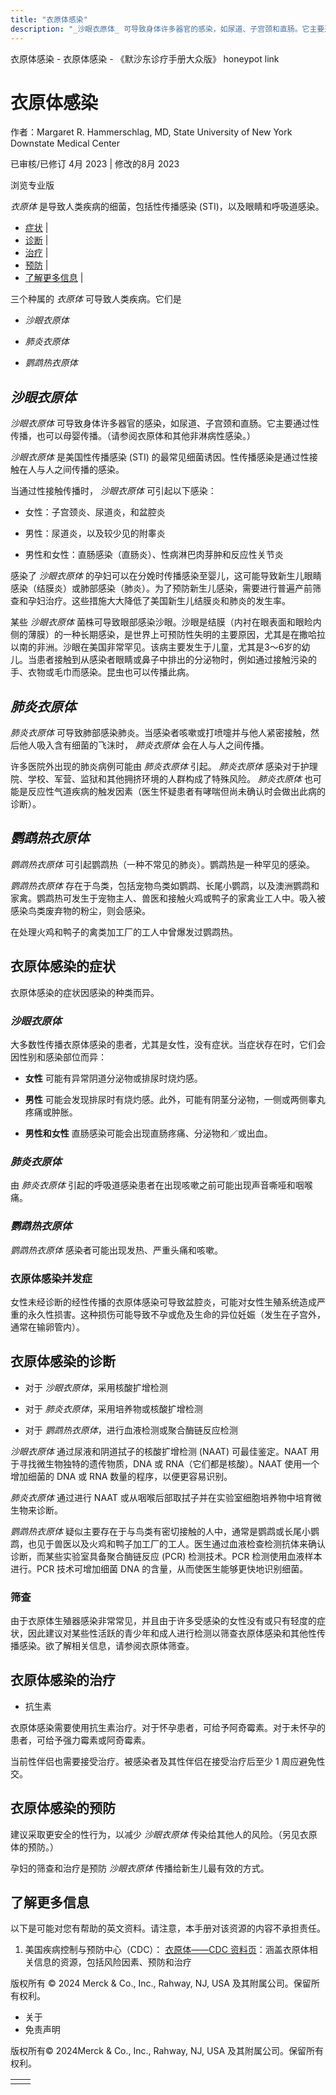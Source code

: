 ```yaml
---
title: "衣原体感染"
description: "_沙眼衣原体_ 可导致身体许多器官的感染，如尿道、子宫颈和直肠。它主要通过性传播，也可以母婴传播。（请参阅衣原体和其他非淋病性感染。）"
---
```


﻿衣原体感染 \- 衣原体感染 \- 《默沙东诊疗手册大众版》 honeypot link

# 衣原体感染

作者：Margaret R. Hammerschlag, MD, State University of New York Downstate Medical Center

已审核/已修订 4月 2023 \| 修改的8月 2023

浏览专业版

_衣原体_ 是导致人类疾病的细菌，包括性传播感染 (STI)，以及眼睛和呼吸道感染。

- [症状](#症状_v43724499_zh) \|
- [诊断](#诊断_v43724528_zh) \|
- [治疗](#治疗_v43724566_zh) \|
- [预防](#预防_v43724560_zh) \|
- [了解更多信息](#了解更多信息_v43724572_zh) \|

三个种属的 _衣原体_ 可导致人类疾病。它们是

- _沙眼衣原体_

- _肺炎衣原体_

- _鹦鹉热衣原体_


## _沙眼衣原体_

_沙眼衣原体_ 可导致身体许多器官的感染，如尿道、子宫颈和直肠。它主要通过性传播，也可以母婴传播。（请参阅衣原体和其他非淋病性感染。）

_沙眼衣原体_ 是美国性传播感染 (STI) 的最常见细菌诱因。性传播感染是通过性接触在人与人之间传播的感染。

当通过性接触传播时， _沙眼衣原体_ 可引起以下感染：

- 女性：子宫颈炎、尿道炎，和盆腔炎

- 男性：尿道炎，以及较少见的附睾炎

- 男性和女性：直肠感染（直肠炎）、性病淋巴肉芽肿和反应性关节炎


感染了 _沙眼衣原体_ 的孕妇可以在分娩时传播感染至婴儿，这可能导致新生儿眼睛感染（结膜炎）或肺部感染（肺炎）。为了预防新生儿感染，需要进行普遍产前筛查和孕妇治疗。这些措施大大降低了美国新生儿结膜炎和肺炎的发生率。

某些 _沙眼衣原体_ 菌株可导致眼部感染沙眼。沙眼是结膜（内衬在眼表面和眼睑内侧的薄膜）的一种长期感染，是世界上可预防性失明的主要原因，尤其是在撒哈拉以南的非洲。沙眼在美国非常罕见。该病主要发生于儿童，尤其是3～6岁的幼儿。当患者接触到从感染者眼睛或鼻子中排出的分泌物时，例如通过接触污染的手、衣物或毛巾而感染。昆虫也可以传播此病。

## _肺炎衣原体_

_肺炎衣原体_ 可导致肺部感染肺炎。当感染者咳嗽或打喷嚏并与他人紧密接触，然后他人吸入含有细菌的飞沫时， _肺炎衣原体_ 会在人与人之间传播。

许多医院外出现的肺炎病例可能由 _肺炎衣原体_ 引起。 _肺炎衣原体_ 感染对于护理院、学校、军营、监狱和其他拥挤环境的人群构成了特殊风险。 _肺炎衣原体_ 也可能是反应性气道疾病的触发因素（医生怀疑患者有哮喘但尚未确认时会做出此病的诊断）。

## _鹦鹉热衣原体_

_鹦鹉热衣原体_ 可引起鹦鹉热（一种不常见的肺炎）。鹦鹉热是一种罕见的感染。

_鹦鹉热衣原体_ 存在于鸟类，包括宠物鸟类如鹦鹉、长尾小鹦鹉，以及澳洲鹦鹉和家禽。鹦鹉热可发生于宠物主人、兽医和接触火鸡或鸭子的家禽业工人中。吸入被感染鸟类废弃物的粉尘，则会感染。

在处理火鸡和鸭子的禽类加工厂的工人中曾爆发过鹦鹉热。

## 衣原体感染的症状

衣原体感染的症状因感染的种类而异。

### _沙眼衣原体_

大多数性传播衣原体感染的患者，尤其是女性，没有症状。当症状存在时，它们会因性别和感染部位而异：

- **女性** 可能有异常阴道分泌物或排尿时烧灼感。

- **男性** 可能会发现排尿时有烧灼感。此外，可能有阴茎分泌物，一侧或两侧睾丸疼痛或肿胀。

- **男性和女性** 直肠感染可能会出现直肠疼痛、分泌物和／或出血。


### _肺炎衣原体_

由 _肺炎衣原体_ 引起的呼吸道感染患者在出现咳嗽之前可能出现声音嘶哑和咽喉痛。

### _鹦鹉热衣原体_

_鹦鹉热衣原体_ 感染者可能出现发热、严重头痛和咳嗽。

### 衣原体感染并发症

女性未经诊断的经性传播的衣原体感染可导致盆腔炎，可能对女性生殖系统造成严重的永久性损害。这种损伤可能导致不孕或危及生命的异位妊娠（发生在子宫外，通常在输卵管内）。

## 衣原体感染的诊断

- 对于 _沙眼衣原体_，采用核酸扩增检测

- 对于 _肺炎衣原体_，采用培养物或核酸扩增检测

- 对于 _鹦鹉热衣原体_，进行血液检测或聚合酶链反应检测


_沙眼衣原体_ 通过尿液和阴道拭子的核酸扩增检测 (NAAT) 可最佳鉴定。NAAT 用于寻找微生物独特的遗传物质，DNA 或 RNA（它们都是核酸）。NAAT 使用一个增加细菌的 DNA 或 RNA 数量的程序，以便更容易识别。

_肺炎衣原体_ 通过进行 NAAT 或从咽喉后部取拭子并在实验室细胞培养物中培育微生物来诊断。

_鹦鹉热衣原体_ 疑似主要存在于与鸟类有密切接触的人中，通常是鹦鹉或长尾小鹦鹉，也见于兽医以及火鸡和鸭子加工厂的工人。医生通过血液检查检测抗体来确认诊断，而某些实验室具备聚合酶链反应 (PCR) 检测技术。PCR 检测使用血液样本进行。PCR 技术可增加细菌 DNA 的含量，从而使医生能够更快地识别细菌。

### 筛查

由于衣原体生殖器感染非常常见，并且由于许多受感染的女性没有或只有轻度的症状，因此建议对某些性活跃的青少年和成人进行检测以筛查衣原体感染和其他性传播感染。欲了解相关信息，请参阅衣原体筛查。

## 衣原体感染的治疗

- 抗生素


衣原体感染需要使用抗生素治疗。对于怀孕患者，可给予阿奇霉素。对于未怀孕的患者，可给予强力霉素或阿奇霉素。

当前性伴侣也需要接受治疗。被感染者及其性伴侣在接受治疗后至少 1 周应避免性交。

## 衣原体感染的预防

建议采取更安全的性行为，以减少 _沙眼衣原体_ 传染给其他人的风险。（另见衣原体的预防。）

孕妇的筛查和治疗是预防 _沙眼衣原体_ 传播给新生儿最有效的方式。

## 了解更多信息

以下是可能对您有帮助的英文资料。请注意，本手册对该资源的内容不承担责任。

1. 美国疾病控制与预防中心（CDC）： [衣原体——CDC 资料页](https://www.cdc.gov/std/chlamydia/stdfact-chlamydia.htm)：涵盖衣原体相关信息的资源，包括风险因素、预防和治疗




版权所有 © 2024
Merck & Co., Inc., Rahway, NJ, USA 及其附属公司。保留所有权利。

- 关于
- 免责声明

版权所有© 2024Merck & Co., Inc., Rahway, NJ, USA 及其附属公司。保留所有权利。

|     |     |
| --- | --- |
|  |  |